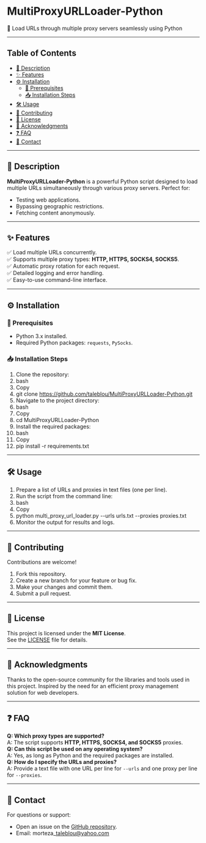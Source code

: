 # **MultiProxyURLLoader-Python**

🚀 Load URLs through multiple proxy servers seamlessly using Python

---

## **Table of Contents**

* [📖 Description](https://chat.deepseek.com/a/chat/s/e23cdbb3-a0ec-47c1-9bfd-a3f2b79d3751#-description)  
* [✨ Features](https://chat.deepseek.com/a/chat/s/e23cdbb3-a0ec-47c1-9bfd-a3f2b79d3751#-features)  
* [⚙️ Installation](https://chat.deepseek.com/a/chat/s/e23cdbb3-a0ec-47c1-9bfd-a3f2b79d3751#%EF%B8%8F-installation)  
  * [🔑 Prerequisites](https://chat.deepseek.com/a/chat/s/e23cdbb3-a0ec-47c1-9bfd-a3f2b79d3751#-prerequisites)  
  * [📥 Installation Steps](https://chat.deepseek.com/a/chat/s/e23cdbb3-a0ec-47c1-9bfd-a3f2b79d3751#-installation-steps)  
* [🛠️ Usage](https://chat.deepseek.com/a/chat/s/e23cdbb3-a0ec-47c1-9bfd-a3f2b79d3751#%EF%B8%8F-usage)  
* [🤝 Contributing](https://chat.deepseek.com/a/chat/s/e23cdbb3-a0ec-47c1-9bfd-a3f2b79d3751#-contributing)  
* [📜 License](https://chat.deepseek.com/a/chat/s/e23cdbb3-a0ec-47c1-9bfd-a3f2b79d3751#-license)  
* [🌟 Acknowledgments](https://chat.deepseek.com/a/chat/s/e23cdbb3-a0ec-47c1-9bfd-a3f2b79d3751#-acknowledgments)  
* [❓ FAQ](https://chat.deepseek.com/a/chat/s/e23cdbb3-a0ec-47c1-9bfd-a3f2b79d3751#-faq)  
* [📧 Contact](https://chat.deepseek.com/a/chat/s/e23cdbb3-a0ec-47c1-9bfd-a3f2b79d3751#-contact)

---

## **📖 Description**

**MultiProxyURLLoader-Python** is a powerful Python script designed to load multiple URLs simultaneously through various proxy servers. Perfect for:

* Testing web applications.  
* Bypassing geographic restrictions.  
* Fetching content anonymously.

---

## **✨ Features**

✅ Load multiple URLs concurrently.  
✅ Supports multiple proxy types: **HTTP, HTTPS, SOCKS4, SOCKS5**.  
✅ Automatic proxy rotation for each request.  
✅ Detailed logging and error handling.  
✅ Easy-to-use command-line interface.

---

## **⚙️ Installation**

### **🔑 Prerequisites**

* Python 3.x installed.  
* Required Python packages: `requests`, `PySocks`.

### **📥 Installation Steps**

1. Clone the repository:  
2. bash  
3. Copy  
4. git clone https://github.com/taleblou/MultiProxyURLLoader-Python.git  
5. Navigate to the project directory:  
6. bash  
7. Copy  
8. cd MultiProxyURLLoader-Python  
9. Install the required packages:  
10. bash  
11. Copy  
12. pip install \-r requirements.txt

---

## **🛠️ Usage**

1. Prepare a list of URLs and proxies in text files (one per line).  
2. Run the script from the command line:  
3. bash  
4. Copy  
5. python multi\_proxy\_url\_loader.py \--urls urls.txt \--proxies proxies.txt  
6. Monitor the output for results and logs.

---

## **🤝 Contributing**

Contributions are welcome\!

1. Fork this repository.  
2. Create a new branch for your feature or bug fix.  
3. Make your changes and commit them.  
4. Submit a pull request.

---

## **📜 License**

This project is licensed under the **MIT License**.  
See the [LICENSE](https://chat.deepseek.com/a/chat/s/LICENSE) file for details.

---

## **🌟 Acknowledgments**

Thanks to the open-source community for the libraries and tools used in this project. Inspired by the need for an efficient proxy management solution for web developers.

---

## **❓ FAQ**

**Q: Which proxy types are supported?**  
A: The script supports **HTTP, HTTPS, SOCKS4, and SOCKS5** proxies.  
**Q: Can this script be used on any operating system?**  
A: Yes, as long as Python and the required packages are installed.  
**Q: How do I specify the URLs and proxies?**  
A: Provide a text file with one URL per line for `--urls` and one proxy per line for `--proxies`.

---

## **📧 Contact**

For questions or support:

* Open an issue on the [GitHub repository](https://github.com/taleblou/MultiProxyURLLoader-Python/issues).  
* Email: morteza\_taleblou@yahoo.com

